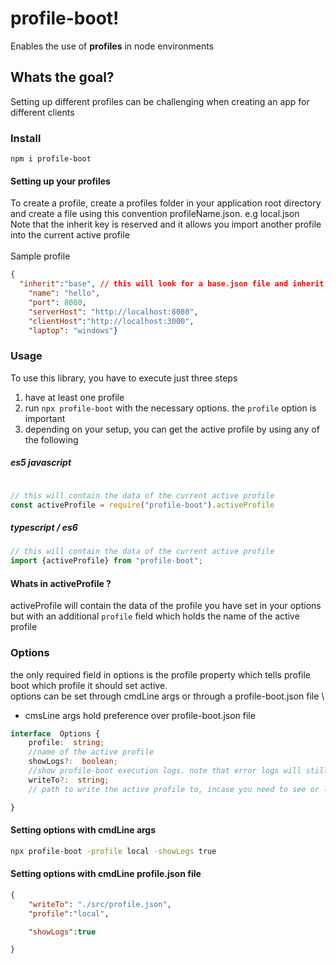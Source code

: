 # profile-boot!

Enables the use of **profiles** in node environments

## Whats the goal?

Setting up different profiles can be challenging when creating an app for different clients

### Install

```
npm i profile-boot
```
#### Setting up your profiles
To create a profile, create a profiles folder in your application root directory and create a file using this convention profileName.json. e.g local.json \
Note that the inherit key is reserved and it allows you import another profile into the current active profile \
\
Sample profile

```json
{
  "inherit":"base", // this will look for a base.json file and inherit its profile
    "name": "hello",
    "port": 8080,
    "serverHost": "http://localhost:8080",
    "clientHost":"http://localhost:3000",
    "laptop": "windows"}

```
### Usage
To use this library, you have to execute just three steps 
1. have at least one profile 
2. run `npx profile-boot` with the necessary options. the `profile` option is important
3. depending on your setup, you can get the active profile by using any of the following



##### es5 javascript
```javascript

// this will contain the data of the current active profile
const activeProfile = require("profile-boot").activeProfile

```
##### typescript / es6
```javascript
// this will contain the data of the current active profile
import {activeProfile} from "profile-boot";
```

#### Whats in activeProfile ?
activeProfile will contain the data of the profile you have set in your options but with an additional `profile` field which holds the name of the active profile


### Options
the only required field in options is the profile property which tells profile boot which profile it should set active. \
options can be set through cmdLine args or through a profile-boot.json file \
- cmsLine args hold preference over profile-boot.json file
```typescript
interface  Options {
	profile:  string;
	//name of the active profile
	showLogs?:  boolean;
	//show profile-boot execution logs. note that error logs will still show even when this field is false
	writeTo?:  string;
	// path to write the active profile to, incase you need to see or log it

}

```
#### Setting options with cmdLine args
```bash
npx profile-boot -profile local -showLogs true 

```
#### Setting options with cmdLine profile.json file
```json
{
    "writeTo": "./src/profile.json",
    "profile":"local",

    "showLogs":true

}

```